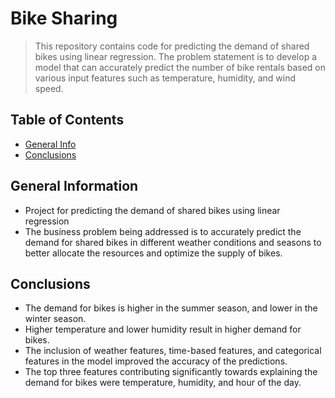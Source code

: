 # Bike Sharing
> This repository contains code for predicting the demand of shared bikes using linear regression. The problem statement is to develop a model that can accurately predict the number of bike rentals based on various input features such as temperature, humidity, and wind speed.

## Table of Contents
* [General Info](#general-information)
* [Conclusions](#conclusions)

## General Information
- Project for predicting the demand of shared bikes using linear regression
- The business problem being addressed is to accurately predict the demand for shared bikes in different weather conditions and seasons to better allocate the resources and optimize the supply of bikes.

## Conclusions
- The demand for bikes is higher in the summer season, and lower in the winter season.
- Higher temperature and lower humidity result in higher demand for bikes.
- The inclusion of weather features, time-based features, and categorical features in the model improved the accuracy of the predictions.
- The top three features contributing significantly towards explaining the demand for bikes were temperature, humidity, and hour of the day.
